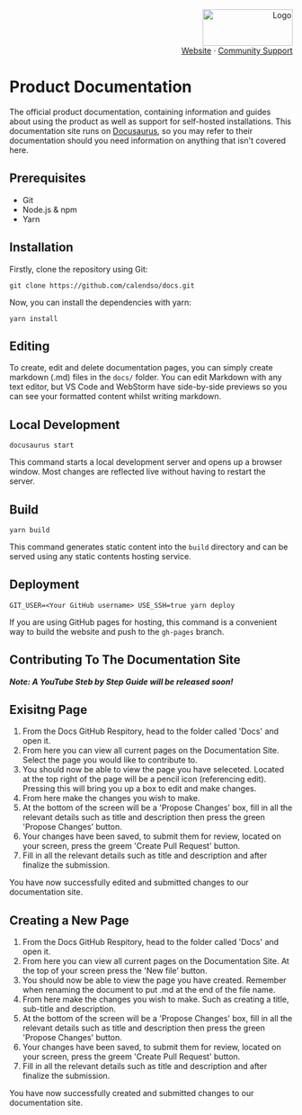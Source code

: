 <!-- PROJECT LOGO -->
<div align="right">
  <a href="https://github.com/calendso/calendso">
    <img src="https://calendso.com/calendso-logo.svg" alt="Logo" width="160" height="65">
  </a><br/>
  <a href="https://calendso.com">Website</a>
  ·
  <a href="https://github.com/calendso/docs/issues">Community Support</a>
</div>

# Product Documentation

The official product documentation, containing information and guides about using the product as well as support for self-hosted installations. This documentation site runs on [Docusaurus](https://docusaurus.io), so you may refer to their documentation should you need information on anything that isn't covered here.

## Prerequisites
- Git
- Node.js & npm
- Yarn

## Installation
Firstly, clone the repository using Git:
```console
git clone https://github.com/calendso/docs.git
```

Now, you can install the dependencies with yarn:
```console
yarn install
```

## Editing
To create, edit and delete documentation pages, you can simply create markdown (.md) files in the `docs/` folder. You can edit Markdown with any text editor, but VS Code and WebStorm have side-by-side previews so you can see your formatted content whilst writing markdown.

## Local Development

```console
docusaurus start
```

This command starts a local development server and opens up a browser window. Most changes are reflected live without having to restart the server.

## Build

```console
yarn build
```

This command generates static content into the `build` directory and can be served using any static contents hosting service.

## Deployment

```console
GIT_USER=<Your GitHub username> USE_SSH=true yarn deploy
```

If you are using GitHub pages for hosting, this command is a convenient way to build the website and push to the `gh-pages` branch.

## Contributing To The Documentation Site

***Note: A YouTube Steb by Step Guide will be released soon!***

## Exisitng Page

1. From the Docs GitHub Respitory, head to the folder called 'Docs' and open it.
2. From here you can view all current pages on the Documentation Site. Select the page you would like to contribute to.
3. You should now be able to view the page you have seleceted. Located at the top right of the page will be a pencil icon (referencing edit). Pressing this will bring you up a box to edit and make changes.
4. From here make the changes you wish to make.
5. At the bottom of the screen will be a 'Propose Changes' box, fill in all the relevant details such as title and description then press the green 'Propose Changes' button.
6. Your changes have been saved, to submit them for review, located on your screen, press the greem 'Create Pull Request' button.
7. Fill in all the relevant details such as title and description and after finalize the submission.

You have now successfully edited and submitted changes to our documentation site.

## Creating a New Page

1. From the Docs GitHub Respitory, head to the folder called 'Docs' and open it.
2. From here you can view all current pages on the Documentation Site. At the top of your screen press the 'New file' button.
3. You should now be able to view the page you have created. Remember when renaming the document to put .md at the end of the file name.
4. From here make the changes you wish to make. Such as creating a title, sub-title and description.
5. At the bottom of the screen will be a 'Propose Changes' box, fill in all the relevant details such as title and description then press the green 'Propose Changes' button.
6. Your changes have been saved, to submit them for review, located on your screen, press the greem 'Create Pull Request' button.
7. Fill in all the relevant details such as title and description and after finalize the submission.

You have now successfully created and submitted changes to our documentation site.
